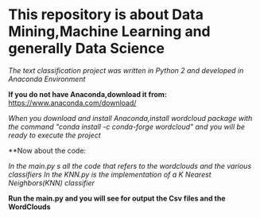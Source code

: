 # This repository is about Data Mining,Machine Learning and generally Data Science

*The text classification project was written in Python 2 and developed in Anaconda Environment*

**If you do not have Anaconda,download it from:** https://www.anaconda.com/download/

*When you download and install Anaconda,install wordcloud package with the command 
"conda install -c conda-forge wordcloud" and you will be ready to execute the project*

**Now about the code:

  *In the main.py s all the code that refers to the wordclouds and the various classifiers*
  *In the KNN.py is the implementation of a K Nearest Neighbors(KNN) classifier*

**Run the main.py and you will see for output the Csv files and the WordClouds**
